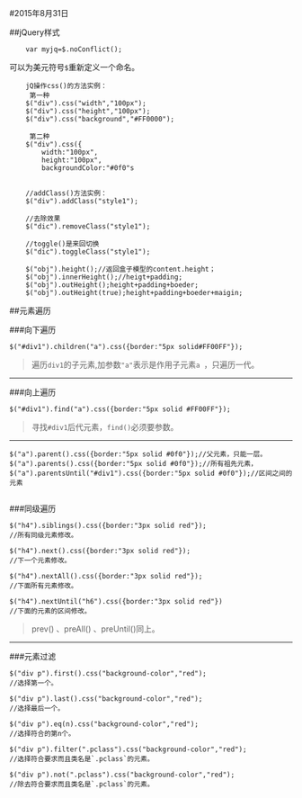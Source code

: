 #2015年8月31日

##jQuery样式

```
    var myjq=$.noConflict();
```
可以为美元符号`$`重新定义一个命名。

```
    jQ操作css()的方法实例：
     第一种 
    $("div").css("width","100px");
    $("div").css("height","100px");
	$("div").css("background","#FF0000");
	
     第二种
	$("div").css({
		width:"100px",
		height:"100px",
		backgroundColor:"#0f0"s
		
		
	//addClass()方法实例：
	$("div").addClass("style1");
	
	//去除效果
	$("dic").removeClass("style1");
	
	//toggle()是来回切换
	$("dic").toggleClass("style1");
```

```
    $("obj").height();//返回盒子模型的content.height；
    $("obj").innerHeight();//heigt+padding;
    $("obj").outHeight();height+padding+boeder;
    $("obj").outHeight(true);height+padding+boeder+maigin;
```

##元素遍历

###向下遍历
```
$("#div1").children("a").css({border:"5px solid#FF00FF"});
```
>遍历`div1`的子元素,加参数` "a" `表示是作用子元素`a `，只遍历一代。

---

###向上遍历
```
$("#div1").find("a").css({border:"5px solid #FF00FF"});
```
>寻找`#div1`后代元素，`find()`必须要参数。

---


```
$("a").parent().css({border:"5px solid #0f0"});//父元素，只能一层。
$("a").parents().css({border:"5px solid #0f0"});//所有祖先元素，
$("a").parentsUntil("#div1").css({border:"5px solid #0f0"});//区间之间的元素
	
```
###同级遍历
```
$("h4").siblings().css({border:"3px solid red"});
//所有同级元素修改。

$("h4").next().css({border:"3px solid red"});
//下一个元素修改。

$("h4").nextAll().css({border:"3px solid red"});
//下面所有元素修改。

$("h4").nextUntil("h6").css({border:"3px solid red"})
//下面的元素的区间修改。
```
>prev() 、preAll() 、preUntil()同上。

---
###元素过滤
```
$("div p").first().css("background-color","red");
//选择第一个。

$("div p").last().css("background-color","red");
//选择最后一个。

$("div p").eq(n).css("background-color","red");
//选择符合的第n个。

$("div p").filter(".pclass").css("background-color","red");
//选择符合要求而且类名是`.pclass`的元素。

$("div p").not(".pclass").css("background-color","red");
//除去符合要求而且类名是`.pclass`的元素。
```

